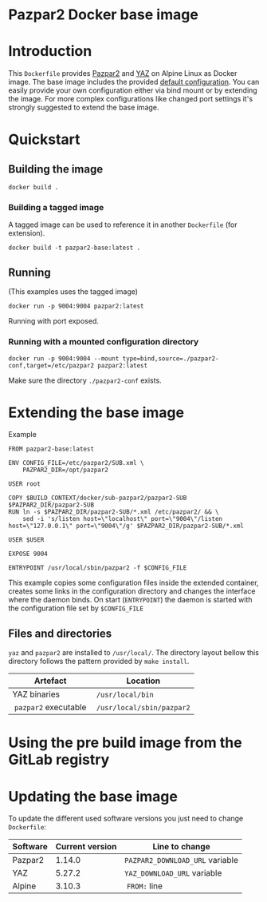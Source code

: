 Pazpar2 Docker base image
=========================

# Introduction

This `Dockerfile` provides [Pazpar2](https://www.indexdata.com/resources/software/pazpar2/) 
and [YAZ](https://www.indexdata.com/resources/software/yaz/) on Alpine Linux as Docker image.
The base image includes the provided [default configuration](https://github.com/indexdata/pazpar2/tree/master/etc). 
You can easily provide your own configuration either via bind mount or by extending the image. 
For more complex configurations like changed port settings it's strongly suggested to extend 
the base image.

# Quickstart

## Building the image

~~~~~~~~~~~~~~~~~~~~~~~~~~~~~~~~~~~~~~~~~~~~~~~~~~~~~~~~~~~~~~~~~~~~~~~~~~~~~~~~
docker build .
~~~~~~~~~~~~~~~~~~~~~~~~~~~~~~~~~~~~~~~~~~~~~~~~~~~~~~~~~~~~~~~~~~~~~~~~~~~~~~~~

### Building a tagged image

A tagged image can be used to reference it in another `Dockerfile` (for extension).

~~~~~~~~~~~~~~~~~~~~~~~~~~~~~~~~~~~~~~~~~~~~~~~~~~~~~~~~~~~~~~~~~~~~~~~~~~~~~~~~
docker build -t pazpar2-base:latest .
~~~~~~~~~~~~~~~~~~~~~~~~~~~~~~~~~~~~~~~~~~~~~~~~~~~~~~~~~~~~~~~~~~~~~~~~~~~~~~~~

## Running

(This examples uses the tagged image)

~~~~~~~~~~~~~~~~~~~~~~~~~~~~~~~~~~~~~~~~~~~~~~~~~~~~~~~~~~~~~~~~~~~~~~~~~~~~~~~~
docker run -p 9004:9004 pazpar2:latest
~~~~~~~~~~~~~~~~~~~~~~~~~~~~~~~~~~~~~~~~~~~~~~~~~~~~~~~~~~~~~~~~~~~~~~~~~~~~~~~~

Running with port exposed.

### Running with a mounted configuration directory
~~~~~~~~~~~~~~~~~~~~~~~~~~~~~~~~~~~~~~~~~~~~~~~~~~~~~~~~~~~~~~~~~~~~~~~~~~~~~~~~
docker run -p 9004:9004 --mount type=bind,source=./pazpar2-conf,target=/etc/pazpar2 pazpar2:latest
~~~~~~~~~~~~~~~~~~~~~~~~~~~~~~~~~~~~~~~~~~~~~~~~~~~~~~~~~~~~~~~~~~~~~~~~~~~~~~~~

Make sure the directory `./pazpar2-conf` exists.


# Extending the base image

Example

~~~~~~~~~~~~~~~~~~~~~~~~~~~~~~~~~~~~~~~~~~~~~~~~~~~~~~~~~~~~~~~~~~~~~~~~~~~~~~~~
FROM pazpar2-base:latest

ENV CONFIG_FILE=/etc/pazpar2/SUB.xml \
    PAZPAR2_DIR=/opt/pazpar2

USER root

COPY $BUILD_CONTEXT/docker/sub-pazpar2/pazpar2-SUB $PAZPAR2_DIR/pazpar2-SUB
RUN ln -s $PAZPAR2_DIR/pazpar2-SUB/*.xml /etc/pazpar2/ && \
    sed -i 's/listen host=\"localhost\" port=\"9004\"/listen host=\"127.0.0.1\" port=\"9004\"/g' $PAZPAR2_DIR/pazpar2-SUB/*.xml

USER $USER

EXPOSE 9004

ENTRYPOINT /usr/local/sbin/pazpar2 -f $CONFIG_FILE
~~~~~~~~~~~~~~~~~~~~~~~~~~~~~~~~~~~~~~~~~~~~~~~~~~~~~~~~~~~~~~~~~~~~~~~~~~~~~~~~

This example copies some configuration files inside the extended container, creates some links in the configuration directory 
and changes the interface where the daemon binds. On start (`ENTRYPOINT`) the daemon is started with the configuration file set 
by `$CONFIG_FILE`

## Files and directories

`yaz` and `pazpar2` are installed to `/usr/local/`. The directory layout bellow this directory follows the pattern provided 
by `make install`. 

| Artefact             | Location                  |
|----------------------|---------------------------|
| YAZ binaries         | `/usr/local/bin`          |
| `pazpar2` executable | `/usr/local/sbin/pazpar2` |

# Using the pre build image from the GitLab registry


# Updating the base image

To update the different used software versions you just need to change `Dockerfile`:

| Software | Current version | Line to change                  |
|----------|-----------------|---------------------------------|
| Pazpar2  | 1.14.0          | `PAZPAR2_DOWNLOAD_URL` variable |
| YAZ      | 5.27.2          | `YAZ_DOWNLOAD_URL` variable     |
| Alpine   | 3.10.3          | `FROM:` line                    |
